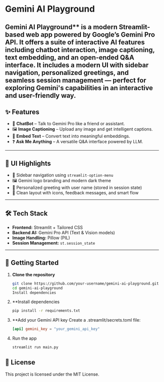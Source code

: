# Gemini AI Playground

Gemini AI Playground** is a modern Streamlit-based web app powered by Google’s Gemini Pro API. It offers a suite of interactive AI features including chatbot interaction, image captioning, text embedding, and an open-ended Q&A interface. It includes a modern UI with sidebar navigation, personalized greetings, and seamless session management — perfect for exploring Gemini's capabilities in an interactive and user-friendly way.
---

## ✨ Features

- 🤖 **ChatBot** – Talk to Gemini Pro like a friend or assistant.
- 🖼️ **Image Captioning** – Upload any image and get intelligent captions.
- 🧾 **Embed Text** – Convert text into meaningful embeddings.
- ❓ **Ask Me Anything** – A versatile Q&A interface powered by LLM.

---

## 🎨 UI Highlights

- 🔹 Sidebar navigation using `streamlit-option-menu`
- 🖼️ Gemini logo branding and modern dark theme
- 💬 Personalized greeting with user name (stored in session state)
- 🚀 Clean layout with icons, feedback messages, and smart flow

---

## 🛠️ Tech Stack

- **Frontend:** Streamlit + Tailored CSS
- **Backend AI:** Gemini Pro API (Text & Vision models)
- **Image Handling:** Pillow (PIL)
- **Session Management:** `st.session_state`

---

## 🚀 Getting Started

1. **Clone the repository**
   ```bash
   git clone https://github.com/your-username/gemini-ai-playground.git
   cd gemini-ai-playground
   Install dependencies
2. **Install dependencies
   ```bash
   pip install -r requirements.txt
3. **Add your Gemini API key
   Create a .streamlit/secrets.toml file:
   ```toml
   [api] gemini_key = "your_gemini_api_key"
4. Run the app
   ```bash
   streamlit run main.py

## 📜 License
This project is licensed under the MIT License.
   
